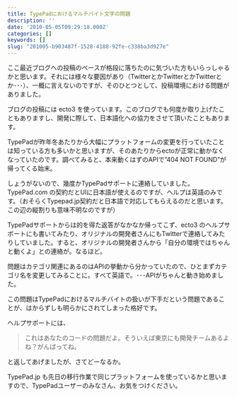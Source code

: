 ```yaml
---
title: TypePadにおけるマルチバイト文字の問題
description: ''
date: '2010-05-05T09:29:18.000Z'
categories: []
keywords: []
slug: "201005-b903487f-1528-4188-92fe-c338ba3d927e"
---
```

ここ最近ブログへの投稿のペースが格段に落ちたのに気づいた方もいらっしゃるかと思います。それには様々な要因があり（TwitterとかTwitterとかTwitterとか･･･）、一概に言えないのですが、そのひとつとして、投稿環境における問題がありました。

ブログの投稿には ecto3 を使っています。このブログでも何度か取り上げたこともありますし、開発に際して、日本語化への協力をさせて頂いたこともあります。

TypePadが昨年冬あたりから大幅にプラットフォームの変更を行っていたことは知っている方も多いかと思いますが、そのあたりからectoが正常に動かなくなっていたのです。調べてみると、本来動くはずのAPIで”404 NOT FOUND”が帰ってくる始末。

しょうがないので、幾度かTypePadサポートに連絡していました。TypePad.com の契約だとUIに日本語が使えるのですが、ヘルプは英語のみです。（おそらくTypepad.jp契約だと日本語で対応してもらえるのだと思います。この辺の縦割りも意味不明なのですが）

TypePadサポートからは的を得た返答がなかなか帰ってこず、ecto3 のヘルプサポートにも書いてみたり、オリジナルの開発者さんにもTwitterで連絡してみたりしていました。すると、オリジナルの開発者さんから「自分の環境ではちゃんと動くよ」との連絡が。なるほど。

問題はカテゴリ関連にあるのはAPIの挙動から分かっていたので、ひとまずカテゴリ名を変更してみることに。すべて英語で。･･･APIがちゃんと動き始めました。

この問題はTypePadにおけるマルチバイトの扱いが下手だという問題であることが、はからずしも明らかにされてしまった格好です。

ヘルプサポートには、

> これはあなたのコードの問題だよ。そういえば東京にも開発チームあるよね？がんばってね。

と返してあげましたが、さてどーなるか。

TypePad.jp も先日の移行作業で同じプラットフォームを使っているかと思いますので、TypePadユーザーのみなさん、お気をつけください。